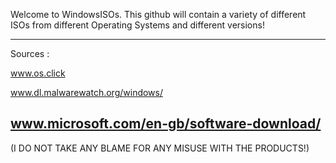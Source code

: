 Welcome to WindowsISOs. This github will contain a variety of different ISOs from different Operating Systems and different versions!

---------
Sources :

www.os.click

www.dl.malwarewatch.org/windows/

www.microsoft.com/en-gb/software-download/
---------

(I DO NOT TAKE ANY BLAME FOR ANY MISUSE WITH THE PRODUCTS!)
